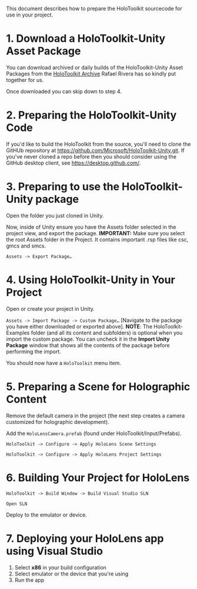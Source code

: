 This document describes how to prepare the HoloToolkit sourcecode for use
in your project.

# 1. Download a HoloToolkit-Unity Asset Package
You can download archived or daily builds of the HoloToolkit-Unity Asset Packages from the [HoloToolkit Archive](https://holotoolkit.download/) Rafael Rivera has so kindly put together for us.

Once downloaded you can skip down to step 4.

# 2. Preparing the HoloToolkit-Unity Code

If you'd like to build the HoloToolkit from the source, you'll need to clone the GitHUb repository at 
https://github.com/Microsoft/HoloToolkit-Unity.git. If you've never cloned a
repo before then you should consider using the GitHub desktop client, see 
https://desktop.github.com/.

# 3. Preparing to use the HoloToolkit-Unity package

Open the folder you just cloned in Unity.

Now, inside of Unity ensure you have the Assets folder selected in the project view, and export the package. **IMPORTANT:** Make sure you select the root Assets folder in the Project. It contains important .rsp files like csc, gmcs and smcs.

`Assets -> Export Package…`

# 4. Using HoloToolkit-Unity in Your Project

Open or create your project in Unity.

`Assets -> Import Package -> Custom Package…` [Navigate to the package 
you have either downloaded or exported above]. **NOTE**: The HoloToolkit-Examples folder (and all its content and subfolders) is optional when you import the custom package. You can uncheck it in the **Import Unity Package** window that shows all the contents of the package before performing the import.   

You should now have a `HoloToolkit` menu item.

# 5. Preparing a Scene for Holographic Content

Remove the default camera in the project (the next step creates a camera
 customized for holographic development).

Add the `HoloLensCamera.prefab` (found under HoloToolkit/Input/Prefabs).

`HoloToolkit -> Configure -> Apply HoloLens Scene Settings`

`HoloToolkit -> Configure -> Apply HoloLens Project Settings`

# 6. Building Your Project for HoloLens

`HoloToolkit -> Build Window -> Build Visual Studio SLN`

`Open SLN`

Deploy to the emulator or device.

# 7. Deploying your HoloLens app using Visual Studio
 1. Select **x86** in your build configuration
 2. Select emulator or the device that you're using
 3. Run the app



